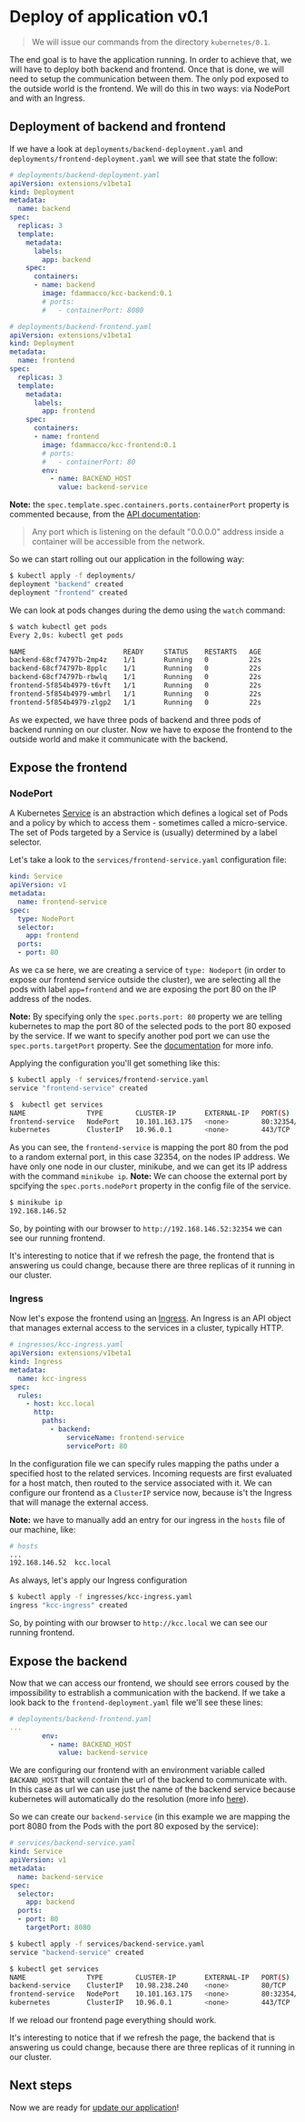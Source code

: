 # Deploy of application v0.1
> We will issue our commands from the directory `kubernetes/0.1`.

The end goal is to have the application running. In order to achieve that, we will have to deploy both backend and frontend. Once that is done, we will need to setup the communication between them.
The only pod exposed to the outside world is the frontend. We will do this in two ways: via NodePort and with an Ingress.

## Deployment of backend and frontend
If we have a look at `deployments/backend-deployment.yaml` and `deployments/frontend-deployment.yaml` we will see that state the follow:
```yaml
# deployments/backend-deployment.yaml
apiVersion: extensions/v1beta1
kind: Deployment
metadata:
  name: backend
spec:
  replicas: 3
  template:
    metadata:
      labels:
        app: backend
    spec:
      containers:
      - name: backend
        image: fdammacco/kcc-backend:0.1
        # ports:
        #   - containerPort: 8080
```
```yaml
# deployments/backend-frontend.yaml
apiVersion: extensions/v1beta1
kind: Deployment
metadata:
  name: frontend
spec:
  replicas: 3
  template:
    metadata:
      labels:
        app: frontend
    spec:
      containers:
      - name: frontend
        image: fdammacco/kcc-frontend:0.1
        # ports:
        #   - containerPort: 80  
        env:
          - name: BACKEND_HOST
            value: backend-service
```
**Note:** the `spec.template.spec.containers.ports.containerPort` property is commented because, from the [API documentation](https://kubernetes.io/docs/reference/generated/kubernetes-api/v1.10/#container-v1-core):
> Any port which is listening on the default "0.0.0.0" address inside a container will be accessible from the network.

So we can start rolling out our application in the following way:
```bash
$ kubectl apply -f deployments/
deployment "backend" created
deployment "frontend" created
```
We can look at pods changes during the demo using the `watch` command:
```bash
$ watch kubectl get pods
Every 2,0s: kubectl get pods

NAME                        READY     STATUS    RESTARTS   AGE
backend-68cf74797b-2mp4z    1/1       Running   0          22s
backend-68cf74797b-8pplc    1/1       Running   0          22s
backend-68cf74797b-rbwlq    1/1       Running   0          22s
frontend-5f854b4979-t6vft   1/1       Running   0          22s
frontend-5f854b4979-wmbrl   1/1       Running   0          22s
frontend-5f854b4979-zlgp2   1/1       Running   0          22s
```
As we expected, we have three pods of backend and three pods of backend running on our cluster. Now we have to expose the frontend to the outside world and make it communicate with the backend.

## Expose the frontend
### NodePort
A Kubernetes [Service](https://kubernetes.io/docs/concepts/services-networking/service/) is an abstraction which defines a logical set of Pods and a policy by which to access them - sometimes called a micro-service. The set of Pods targeted by a Service is (usually) determined by a label selector.

Let's take a look to the `services/frontend-service.yaml` configuration file:
```yaml
kind: Service
apiVersion: v1
metadata:
  name: frontend-service
spec:
  type: NodePort
  selector:
    app: frontend
  ports:
  - port: 80
```
As we ca se here, we are creating a service of `type: Nodeport` (in order to expose our frontend service outside the cluster), we are selecting all the pods with label `app=frontend` and we are exposing the port 80 on the IP address of the nodes.

**Note:** By specifying only the `spec.ports.port: 80` property we are telling kubernetes to map the port 80 of the selected pods to the port 80 exposed by the service. If we want to specify another pod port we can use the `spec.ports.targetPort` property. See the [documentation](https://kubernetes.io/docs/reference/generated/kubernetes-api/v1.10/#serviceport-v1-core) for more info.

Applying the configuration you'll get something like this:
```bash
$ kubectl apply -f services/frontend-service.yaml
service "frontend-service" created
```
```bash
$  kubectl get services
NAME               TYPE        CLUSTER-IP       EXTERNAL-IP   PORT(S)        AGE
frontend-service   NodePort    10.101.163.175   <none>        80:32354/TCP   15s
kubernetes         ClusterIP   10.96.0.1        <none>        443/TCP        28d
```
As you can see, the `frontend-service` is mapping the port 80 from the pod to a random external port, in this case 32354, on the nodes IP address. We have only one node in our cluster, minikube, and we can get its IP address with the command `minikube ip`.
**Note:** We can choose the external port by spcifying the `spec.ports.nodePort` property in the config file of the service.
```bash
$ minikube ip
192.168.146.52
```
So, by pointing with our browser to `http://192.168.146.52:32354` we can see our running frontend. 

It's interesting to notice that if we refresh the page, the frontend that is answering us could change, because there are three replicas of it running in our cluster.

### Ingress
Now let's expose the frontend using an [Ingress](https://kubernetes.io/docs/concepts/services-networking/ingress/). An Ingress is an API object that manages external access to the services in a cluster, typically HTTP.
```yaml
# ingresses/kcc-ingress.yaml
apiVersion: extensions/v1beta1
kind: Ingress
metadata:
  name: kcc-ingress
spec:
  rules:
    - host: kcc.local
      http:
        paths:
          - backend:
              serviceName: frontend-service
              servicePort: 80  
```
In the configuration file we can specify rules mapping the paths under a specified host to the related services. Incoming requests are first evaluated for a host match, then routed to the service associated with it.
We can configure our frontend as a `ClusterIP` service now, because is't the Ingress that will manage the external access. 

**Note:** we have to manually add an entry for our ingress in the `hosts` file of our machine, like:
```bash
# hosts
...
192.168.146.52  kcc.local
```
As always, let's apply our Ingress configuration 
```bash
$ kubectl apply -f ingresses/kcc-ingress.yaml
ingress "kcc-ingress" created
```
So, by pointing with our browser to `http://kcc.local` we can see our running frontend.

## Expose the backend
Now that we can access our frontend, we should see errors coused by the impossibility to estrablish a communication with the backend. If we take a look back to the `frontend-deployment.yaml` file we'll see these lines:
```yaml
# deployments/backend-frontend.yaml
... 
        env:
          - name: BACKEND_HOST
            value: backend-service
```
We are configuring our frontend with an environment variable called `BACKAND_HOST` that will contain the url of the backend to communicate with. In this case as url we can use just the name of the backend service because kubernetes will automatically do the resolution (more info [here](https://kubernetes.io/docs/concepts/services-networking/dns-pod-service/)).

So we can create our `backend-service` (in this example we are mapping the port 8080 from the Pods with the port 80 exposed by the service):
```yaml
# services/backend-service.yaml
kind: Service
apiVersion: v1
metadata:
  name: backend-service
spec:
  selector:
    app: backend
  ports:
  - port: 80
    targetPort: 8080
```
```bash
$ kubectl apply -f services/backend-service.yaml
service "backend-service" created
```
```bash
$ kubectl get services
NAME               TYPE        CLUSTER-IP       EXTERNAL-IP   PORT(S)        AGE
backend-service    ClusterIP   10.98.238.240    <none>        80/TCP         6s
frontend-service   NodePort    10.101.163.175   <none>        80:32354/TCP   5m
kubernetes         ClusterIP   10.96.0.1        <none>        443/TCP        29d
```
If we reload our frontend page everything should work. 

It's interesting to notice that if we refresh the page, the backend that is answering us could change, because there are three replicas of it running in our cluster.

## Next steps
Now we are ready for [update our application](../0.2/)!
